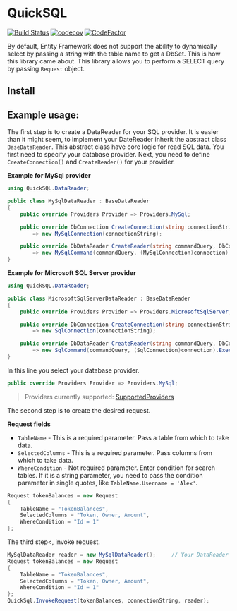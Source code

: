 # QuickSQL
[![Build Status](https://app.travis-ci.com/The-Poolz/APIs.svg?token=xusbS8YxMuyCLykrBixj&branch=master)](https://app.travis-ci.com/The-Poolz/APIs)
[![codecov](https://codecov.io/gh/The-Poolz/APIs/branch/master/graph/badge.svg?token=0nHvyp3cmC)](https://codecov.io/gh/The-Poolz/APIs)
[![CodeFactor](https://www.codefactor.io/repository/github/the-poolz/apis/badge?s=740ae1e3b7dbe3f939056f89e5d009f7544c75a2)](https://www.codefactor.io/repository/github/the-poolz/apis)

By default, Entity Framework does not support the ability to dynamically select by passing a string with the table name to get a DbSet.
This is how this library came about. This library allows you to perform a SELECT query by passing `Request` object.

## Install

## Example usage:

The first step is to create a DataReader for your SQL provider. It is easier than it might seem, to implement your DateReader inherit the abstract class `BaseDataReader`. This abstract class have core logic for read SQL data. You first need to specify your database provider. Next, you need to define `CreateConnection()` and `CreateReader()` for your provider.

**Example for MySql provider**
```c#
using QuickSQL.DataReader;

public class MySqlDataReader : BaseDataReader
{
    public override Providers Provider => Providers.MySql;

    public override DbConnection CreateConnection(string connectionString)
        => new MySqlConnection(connectionString);

    public override DbDataReader CreateReader(string commandQuery, DbConnection connection)
        => new MySqlCommand(commandQuery, (MySqlConnection)connection).ExecuteReader();
}
```
**Example for Microsoft SQL Server provider**
```c#
using QuickSQL.DataReader;

public class MicrosoftSqlServerDataReader : BaseDataReader
{
    public override Providers Provider => Providers.MicrosoftSqlServer;

    public override DbConnection CreateConnection(string connectionString)
        => new SqlConnection(connectionString);

    public override DbDataReader CreateReader(string commandQuery, DbConnection connection)
        => new SqlCommand(commandQuery, (SqlConnection)connection).ExecuteReader();
}
```

In this line you select your database provider.
```c#
public override Providers Provider => Providers.MySql;
```

>Providers currently supported: [SupportedProviders](https://github.com/The-Poolz/APIs/blob/master/QuickSQL/Providers.cs)


The second step is to create the desired request.

**Request fields**

* `TableName` - This is a required parameter. Pass a table from which to take data.
* `SelectedColumns` - This is a required parameter. Pass columns from which to take data.
* `WhereCondition` - Not required parameter. Enter condition for search tables. If it is a string parameter, you need to pass the condition parameter in single quotes, like `TableName.Username = 'Alex'`.
```c#
Request tokenBalances = new Request
{
    TableName = "TokenBalances",
    SelectedColumns = "Token, Owner, Amount",
    WhereCondition = "Id = 1"
};
```

The third step<, invoke request.
```c#
MySqlDataReader reader = new MySqlDataReader();     // Your DataReader
Request tokenBalances = new Request
{
    TableName = "TokenBalances",
    SelectedColumns = "Token, Owner, Amount",
    WhereCondition = "Id = 1"
};
QuickSql.InvokeRequest(tokenBalances, connectionString, reader);
```
